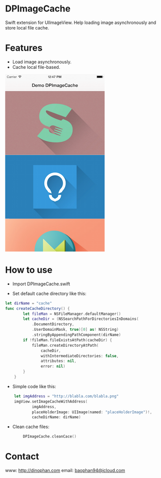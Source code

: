 # DPImageCache
Swift extension for UIImageView. Help loading image asynchronously and store local file cache.

# Features
- Load image asynchronously.
- Cache local file-based.


![alt tag](https://raw.githubusercontent.com/dphans/DPImageCache/master/Screenshot.png)

# How to use

- Import DPImageCache.swift


- Set default cache directory like this:

``` swift
let dirName = "cache"
func createCacheDirectory() {
        let fileMan = NSFileManager.defaultManager()
        let cacheDir = (NSSearchPathForDirectoriesInDomains(
            .DocumentDirectory,
            .UserDomainMask, true)[0] as! NSString)
            .stringByAppendingPathComponent(dirName)
        if !fileMan.fileExistsAtPath(cacheDir) {
            fileMan.createDirectoryAtPath(
                cacheDir,
                withIntermediateDirectories: false,
                attributes: nil,
                error: nil)
        }
    }
```


- Simple code like this:

```swift
    let imgAddress = "http://blabla.com/blabla.png"
    imgView.setImageCacheWithAddress(
            imgAddress,
            placeHolderImage: UIImage(named: "placeHolderImage")!,
            cacheDirName: dirName)
```

- Clean cache files:

```swift
        DPImageCache.cleanCace()
```


# Contact
www: http://dinophan.com
email: baophan94@icloud.com
